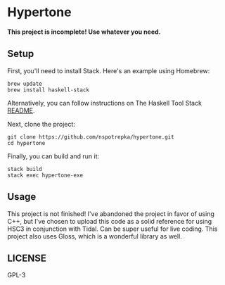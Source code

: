 # Hypertone

**This project is incomplete! Use whatever you need.**

## Setup

First, you'll need to install Stack. Here's an example using Homebrew:

```
brew update
brew install haskell-stack
```

Alternatively, you can follow instructions on The Haskell Tool
Stack [README](https://docs.haskellstack.org/en/stable/README/).

Next, clone the project:

```
git clone https://github.com/nspotrepka/hypertone.git
cd hypertone
```

Finally, you can build and run it:

```
stack build
stack exec hypertone-exe
```

## Usage

This project is not finished! I've abandoned the project in favor of using C++,
but I've chosen to upload this code as a solid reference for using HSC3 in
conjunction with Tidal. Can be super useful for live coding. This project also
uses Gloss, which is a wonderful library as well.

## LICENSE

GPL-3
